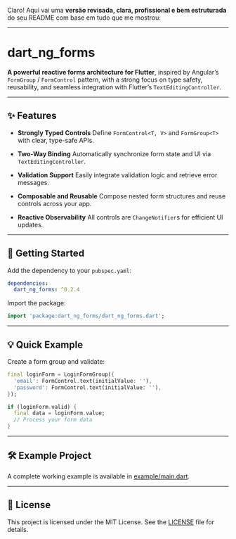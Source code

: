 Claro! Aqui vai uma **versão revisada, clara, profissional e bem estruturada** do seu README com base em tudo que me mostrou:

---

# dart\_ng\_forms

**A powerful reactive forms architecture for Flutter**, inspired by Angular’s `FormGroup` / `FormControl` pattern, with a strong focus on type safety, reusability, and seamless integration with Flutter’s `TextEditingController`.

---

## ✨ Features

* **Strongly Typed Controls**
  Define `FormControl<T, V>` and `FormGroup<T>` with clear, type-safe APIs.

* **Two-Way Binding**
  Automatically synchronize form state and UI via `TextEditingController`.

* **Validation Support**
  Easily integrate validation logic and retrieve error messages.

* **Composable and Reusable**
  Compose nested form structures and reuse controls across your app.

* **Reactive Observability**
  All controls are `ChangeNotifier`s for efficient UI updates.

---

## 🚀 Getting Started

Add the dependency to your `pubspec.yaml`:

```yaml
dependencies:
  dart_ng_forms: ^0.2.4
```

Import the package:

```dart
import 'package:dart_ng_forms/dart_ng_forms.dart';
```

---

## 💡 Quick Example

Create a form group and validate:

```dart
final loginForm = LoginFormGroup({
  'email': FormControl.text(initialValue: ''),
  'password': FormControl.text(initialValue: ''),
});

if (loginForm.valid) {
  final data = loginForm.value;
  // Process your form data
}
```

---

## 🛠 Example Project

A complete working example is available in [example/main.dart](example/main.dart).

---

## 📄 License

This project is licensed under the MIT License. See the [LICENSE](LICENSE) file for details.